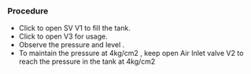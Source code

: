 
### Procedure 

- Click to open SV V1 to fill the tank.
- Click to open V3 for usage.
- Observe the pressure and level .
- To maintain the pressure at 4kg/cm2 , keep  open Air Inlet valve V2 to reach the pressure in the tank at 4kg/cm2

